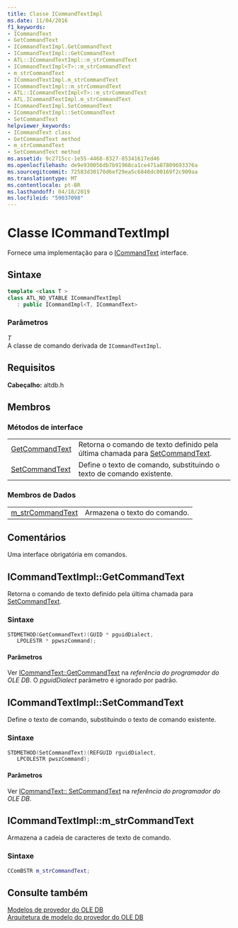 ```yaml
---
title: Classe ICommandTextImpl
ms.date: 11/04/2016
f1_keywords:
- ICommandText
- GetCommandText
- ICommandTextImpl.GetCommandText
- ICommandTextImpl::GetCommandText
- ATL::ICommandTextImpl::m_strCommandText
- ICommandTextImpl<T>::m_strCommandText
- m_strCommandText
- ICommandTextImpl.m_strCommandText
- ICommandTextImpl::m_strCommandText
- ATL::ICommandTextImpl<T>::m_strCommandText
- ATL.ICommandTextImpl.m_strCommandText
- ICommandTextImpl.SetCommandText
- ICommandTextImpl::SetCommandText
- SetCommandText
helpviewer_keywords:
- ICommandText class
- GetCommandText method
- m_strCommandText
- SetCommandText method
ms.assetid: 9c2715cc-1e55-4468-8327-85341617ed46
ms.openlocfilehash: de9e930056db7b91968ca1ce471a87809693376a
ms.sourcegitcommit: 72583d30170d6ef29ea5c6848dc00169f2c909aa
ms.translationtype: MT
ms.contentlocale: pt-BR
ms.lasthandoff: 04/18/2019
ms.locfileid: "59037098"
---
```

# <a name="icommandtextimpl-class"></a>Classe ICommandTextImpl

Fornece uma implementação para o [ICommandText](/previous-versions/windows/desktop/ms714914(v=vs.85)) interface.

## <a name="syntax"></a>Sintaxe

```cpp
template <class T >
class ATL_NO_VTABLE ICommandTextImpl
   : public ICommandImpl<T, ICommandText>
```

### <a name="parameters"></a>Parâmetros

*T*<br/>
A classe de comando derivada de `ICommandTextImpl`.

## <a name="requirements"></a>Requisitos

**Cabeçalho:** altdb.h

## <a name="members"></a>Membros

### <a name="interface-methods"></a>Métodos de interface

|||
|-|-|
|[GetCommandText](#getcommandtext)|Retorna o comando de texto definido pela última chamada para [SetCommandText](../../data/oledb/icommandtextimpl-setcommandtext.md).|
|[SetCommandText](#setcommandtext)|Define o texto de comando, substituindo o texto de comando existente.|

### <a name="data-members"></a>Membros de Dados

|||
|-|-|
|[m_strCommandText](#strcommandtext)|Armazena o texto do comando.|

## <a name="remarks"></a>Comentários

Uma interface obrigatória em comandos.

## <a name="getcommandtext"></a> ICommandTextImpl::GetCommandText

Retorna o comando de texto definido pela última chamada para [SetCommandText](../../data/oledb/icommandtextimpl-setcommandtext.md).

### <a name="syntax"></a>Sintaxe

```cpp
STDMETHOD(GetCommandText)(GUID * pguidDialect,
   LPOLESTR * ppwszCommand);
```

#### <a name="parameters"></a>Parâmetros

Ver [ICommandText::GetCommandText](/previous-versions/windows/desktop/ms709825(v=vs.85)) na *referência do programador do OLE DB*. O *pguidDialect* parâmetro é ignorado por padrão.

## <a name="setcommandtext"></a> ICommandTextImpl::SetCommandText

Define o texto de comando, substituindo o texto de comando existente.

### <a name="syntax"></a>Sintaxe

```cpp
STDMETHOD(SetCommandText)(REFGUID rguidDialect,
   LPCOLESTR pwszCommand);
```

#### <a name="parameters"></a>Parâmetros

Ver [ICommandText:: SetCommandText](/previous-versions/windows/desktop/ms709757(v=vs.85)) na *referência do programador do OLE DB*.

## <a name="strcommandtext"></a> ICommandTextImpl::m_strCommandText

Armazena a cadeia de caracteres de texto de comando.

### <a name="syntax"></a>Sintaxe

```cpp
CComBSTR m_strCommandText;
```

## <a name="see-also"></a>Consulte também

[Modelos de provedor do OLE DB](../../data/oledb/ole-db-provider-templates-cpp.md)<br/>
[Arquitetura de modelo do provedor do OLE DB](../../data/oledb/ole-db-provider-template-architecture.md)
